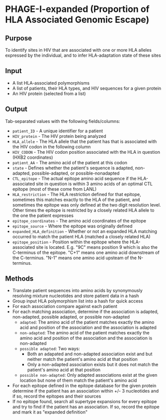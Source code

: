# PHAGE-I-expanded (Proportion of HLA Associated Genomic Escape)

## Purpose
To identify sites in HIV that are associated with one or more HLA alleles expressed by the individual, and to infer HLA-adaptation state of these sites

## Input
* A list HLA-associated polymorphisms
* A list of patients, their HLA types, and HIV sequences for a given protein
* An HIV protein (selected from a list)

## Output
Tab-separated values with the following fields/columns:
* `patient_ID` - A unique identifier for a patient
* `HIV_protein` - The HIV protein being analyzed
* `HLA_allele` - The HLA allele that the patient has that is associated with the HIV codon in the following column
* `HIV_CODON` - The HIV codon position associated with the HLA in question (HXB2 coordinates)
* `patient_AA` - The amino acid of the patient at this codon
* `state` - Defines whether the patient's sequence is adapted, non-adapted, possible-adapted, or possible-nonadapted
* `CTL_epitope` - The actual epitope amino acid sequence if the HLA-associated site in question is within 3 amino acids of an optimal CTL epitope (most of these come from LANL)
* `HLA_restriction` - The HLA restriction defined for that epitope, sometimes this matches exactly to the HLA of the patient, and sometimes the epitope was only defined at the two digit resolution level. Other times the epitope is restricted by a closely related HLA allele to the one the patient expresses
* `epitope_coordinates` - The amino acid coordinates of the epitope
* `epitope_source` - Where the epitope was originally defined
* `expanded_HLA_definition` - Whether or not an expanded HLA matching occurred to match the patient HLA (matched a closely related HLA)
* `epitope_position` - Position within the epitope where the HLA-associated site is located. E.g. "9C" means position 9 which is also the C-terminus of the epitope. "C+1" means one amino acid downstream of the C-terminus. "N-1" means one amino acid upsteam of the N-terminus.

## Methods
* Translate patient sequences into amino acids by synonymously resolving mixture nucleotides and store patient data in a hash
* Group input HLA polymorphism list into a hash for quick access
* For each association compare against each patient
* For each matching association, determine if the association is adapted, non-adapted, possible adapted, or possible non-adapted
  * `adapted`: The amino acid of the patient matches exactly the amino acid and position of the association and the association is adapted
  * `non-adapted`: The amino acid of the patient matches exactly the amino acid and position of the association and the association is non-adapted
  * `possible adapted`: Two ways:
    * Both an adapated and non-adapted association exist and but neither match the patient's amino acid at that position
    * Only a non-adapted association exists but it does not match the patient's amino acid at that position
  * `possible non-adapted`: Only adapted associations exist at the given location but none of them match the patient's amino acid
* For each epitope defined in the epitope database for the given protein determine if the patient has an association within +/- 3 nucleotides and if so, record the epitopes and their sources
* If no epitope found, search all supertype expansions for every epitope and try to find if the patient has an association. If so, record the epitope and mark it as "expanded definition"